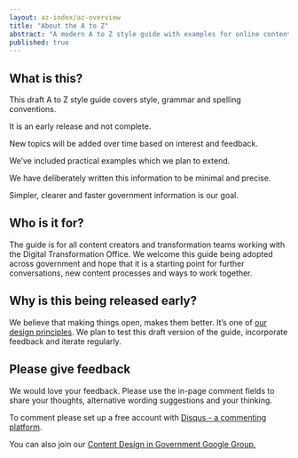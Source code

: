 ```yaml
---
layout: az-index/az-overview
title: "About the A to Z"
abstract: "A modern A to Z style guide with examples for online content creators."
published: true
---
```


## What is this?

This draft A to Z style guide covers style, grammar and spelling conventions.

It is an early release and not complete.

New topics will be added over time based on interest and feedback.

We’ve included practical examples which we plan to extend.

We have deliberately written this information to be minimal and precise.

Simpler, clearer and faster government information is our goal.

## **Who is it for?**

The guide is for all content creators and transformation teams working with the Digital Transformation Office. We welcome this guide being adopted across government and hope that it is a starting point for further conversations, new content processes and ways to work together.

## **Why is this being released early?**

We believe that making things open, makes them better. It’s one of [our design principles](https://www.dto.gov.au/standard/design-principles/ "our design principles"). We plan to test this draft version of the guide, incorporate feedback and iterate regularly.

## Please give feedback

We would love your feedback. Please use the in-page comment fields to share your thoughts, alternative wording suggestions and your thinking.

To comment please set up a free account with [Disqus - a commenting platform](https://disqus.com "Disqus").

You can also join our [Content Design in Government Google Group.](https://groups.google.com/a/digital.gov.au/forum/?hl=en#!forum/content-design-in-government "Content Design in Government Google Group.")
